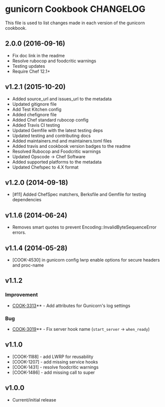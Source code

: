 # gunicorn Cookbook CHANGELOG

This file is used to list changes made in each version of the gunicorn cookbook.

## 2.0.0 (2016-09-16)
- Fix doc link in the readme
- Resolve rubocop and foodcritic warnings
- Testing updates
- Require Chef 12.1+

## v1.2.1 (2015-10-20)

- Added source_url and issues_url to the metadata
- Updated gitignore file
- Add Test Kitchen config
- Added chefignore file
- Added Chef standard rubocop config
- Added Travis CI testing
- Updated Gemfile with the latest testing deps
- Updated testing and contributing docs
- Added maintainers.md and maintainers.toml files
- Added travis and cookbook version badges to the readme
- Resolved Rubocop and Foodcritic warnings
- Updated Opscode -> Chef Software
- Added supported platforms to the metadata
- Updated Chefspec to 4.X format

## v1.2.0 (2014-09-18)

- [#11] Added ChefSpec matchers, Berksfile and Gemfile for testing dependencies

## v1.1.6 (2014-06-24)

- Removes smart quotes to prevent Encoding::InvalidByteSequenceError errors.

## v1.1.4 (2014-05-28)

- [COOK-4530] in gunicorn config lwrp enable options for secure headers and proc-name

## v1.1.2

### Improvement

- [COOK-3313](https://tickets.opscode.com/browse/COOK-3313)** - Add attributes for Gunicorn's log settings

### Bug

- [COOK-3019](https://tickets.opscode.com/browse/COOK-3019)** - Fix server hook name (`start_server` -> `when_ready`)

## v1.1.0

- [COOK-1188] - add LWRP for reusability
- [COOK-1207] - add missing service hooks
- [COOK-1431] - resolve foodcritic warnings
- [COOK-1486] - add missing call to super

## v1.0.0

- Current/initial release

